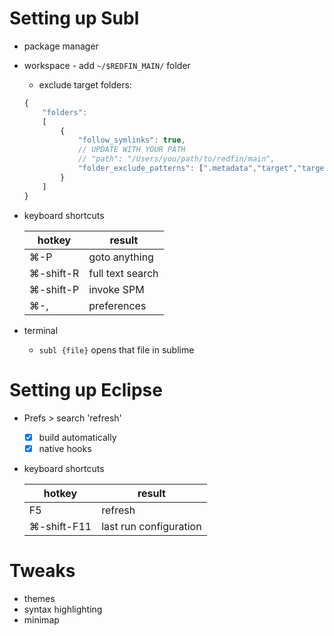 # Setting up Subl

* package manager
* workspace - add `~/$REDFIN_MAIN/` folder
	* exclude target folders:
	````js
	{
		"folders":
		[
			{
				"follow_symlinks": true,
				// UPDATE WITH YOUR PATH
				// "path": "/Users/you/path/to/redfin/main", 
				"folder_exclude_patterns": [".metadata","target","target-eclipse"]
			}
		]
	}
	````

* keyboard shortcuts

	| hotkey		| result			|
	| ------------- | ----------------- |
	| ⌘-P 			| goto anything		|
	| ⌘-shift-R		| full text search	|
	| ⌘-shift-P		| invoke SPM		|
	| ⌘-,			| preferences		|

* terminal
	* `subl {file}` opens that file in sublime


# Setting up Eclipse

* Prefs > search 'refresh' 
	* [x] build automatically
	* [x] native hooks
* keyboard shortcuts

	| hotkey		| result			     |
	| ------------- | ---------------------- |
	| F5			| refresh				 |
	| ⌘-shift-F11	| last run configuration |


# Tweaks

* themes
* syntax highlighting
* minimap